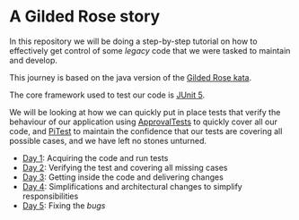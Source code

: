 # A Gilded Rose story

In this repository we will be doing a step-by-step tutorial on how to effectively get control of some _legacy_ code that we were tasked to maintain and develop.

This journey is based on the java version of the [Gilded Rose kata](https://github.com/emilybache/GildedRose-Refactoring-Kata).

The core framework used to test our code is [JUnit 5](https://junit.org/junit5/).

We will be looking at how we can quickly put in place tests that verify the behaviour of our application using
[ApprovalTests](https://github.com/approvals/ApprovalTests.Java) to quickly cover all our code, and [PiTest](https://pitest.org/) to maintain the confidence that our tests are covering all possible cases, and we have left no stones unturned. 

* [Day 1](doc/Day_01.md): Acquiring the code and run tests
* [Day 2](doc/Day_02.md): Verifying the test and covering all missing cases
* [Day 3](doc/Day_03.md): Getting inside the code and delivering changes
* [Day 4](doc/Day_04.md): Simplifications and architectural changes to simplify responsibilities
* [Day 5](doc/Day_05.md): Fixing the _bugs_